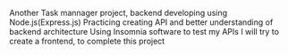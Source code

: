 Another Task mannager project, backend developing using   Node.js(Express.js)
Practicing creating API and better understanding of backend architecture
Using Insomnia software to test my APIs
I will try to create a frontend, to complete this project 
